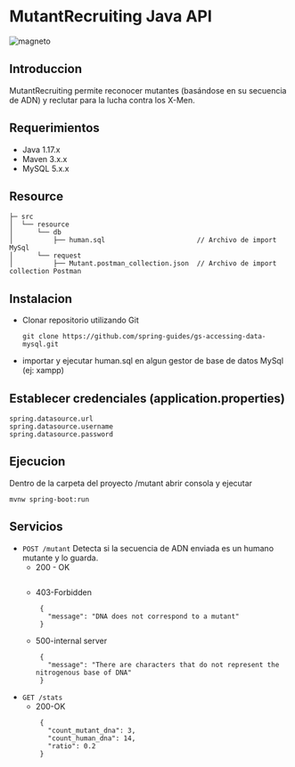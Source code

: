 # MutantRecruiting Java API
![magneto](https://static.wikia.nocookie.net/marvelvscapcomespaol/images/7/73/Magnintro.gif/revision/latest?cb=20170504234542&path-prefix=es)

## Introduccion
MutantRecruiting permite reconocer mutantes (basándose en su secuencia de ADN) y reclutar para la lucha contra los X-Men.

## Requerimientos
- Java  1.17.x
- Maven 3.x.x
- MySQL 5.x.x

## Resource
```
├─ src    
│  └── resource
│      └── db  
│          ├── human.sql                       // Archivo de import MySql
│      └── request  
│          ├── Mutant.postman_collection.json  // Archivo de import collection Postman
```

## Instalacion
 - Clonar repositorio utilizando Git
    ```
    git clone https://github.com/spring-guides/gs-accessing-data-mysql.git
    ```
 - importar y ejecutar human.sql en algun gestor de base de datos MySql (ej: xampp)
 
## Establecer credenciales (application.properties)
   ```
   spring.datasource.url
   spring.datasource.username
   spring.datasource.password
   ```
## Ejecucion
Dentro de la carpeta del proyecto /mutant abrir consola y ejecutar
```
mvnw spring-boot:run
```
## Servicios
* `POST /mutant` Detecta si la secuencia de ADN enviada es un humano mutante y lo guarda.
   - 200 - OK
      ```
      ```
   - 403-Forbidden
      ```
       {
         "message": "DNA does not correspond to a mutant"
       }
      ``` 
   - 500-internal server
      ```
       {
         "message": "There are characters that do not represent the nitrogenous base of DNA"
       }
      ``` 
* `GET /stats`
   - 200-OK
      ```
       {
         "count_mutant_dna": 3,
         "count_human_dna": 14,
         "ratio": 0.2
       }
      ``` 
